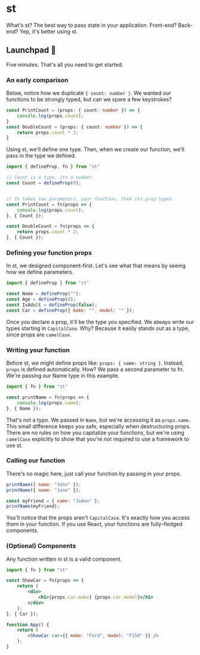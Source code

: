 
# st
What's st? The best way to pass state in your application. 
Front-end? Back-end? Yep, it's better using st. 
## Launchpad 🚀
Five minutes. That's all you need to get started. 
### An early comparison
Below, notice how we duplicate `{ count: number }`. We wanted 
our functions to be strongly typed, but can we spare a few keystrokes?
```ts
const PrintCount = (props: { count: number }) => {
    console.log(props.count);
}
const DoubleCount = (props: { count: number }) => {
    return props.count * 2;
}
```
Using st, we'll define one type. Then, when we create our function, 
we'll pass in the type we defined.
```js
import { defineProp, fn } from "st"

// Count is a type, its a number.
const Count = defineProp(0);


// fn takes two parameters, your function, then its prop types.
const PrintCount = fn(props => {
    console.log(props.count);
}, { Count });

const DoubleCount = fn(props => {
    return props.count * 2;
}, { Count });
```
### Defining your function props
In st, we designed component-first. Let's see what that means by seeing 
how we define parameters.
```js
import { defineProp } from "st"

const Name = defineProp("");
const Age = defineProp(0);
const IsAdult = defineProp(false);
const Car = defineProp({ make: "", model: "" });
```
Once you declare a prop, it'll be the type you specified. 
We always write our types starting in `CapitalCase`. Why? 
Because it easily stands out as a type, since props are `camelCase`.
### Writing your function
Before st, we might define props like: `props: { name: string }`. 
Instead, `props` is defined automatically. How? We pass a second parameter 
to fn. We're passing our Name type in this example.
```js
import { fn } from "st"

const printName = fn(props => {
    console.log(props.name);
}, { Name });
```
That's not a typo. We passed in `Name`, but we're accessing it as `props.name`. 
This small difference keeps you safe, especially when destructuring props. 
There are no rules on how you capitalize your functions, but we're using `camelCase` 
explicitly to show that you're not required to use a framework to use st.
### Calling our function
There's no magic here, just call your function by passing in your props.
```js
printName({ name: "John" });
printName({ name: "Jane" });

const myFriend = { name: "JoAnn" };
printName(myFriend);
```
You'll notice that the props aren't `CapitalCase`. It's exactly 
how you access them in your function. If you use React, your functions 
are fully-fledged components. 
### (Optional) Components
Any function written in st is a valid component. 
```jsx
import { fn } from "st"

const ShowCar = fn(props => {
    return (
        <div>
            <h1>{props.car.make} {props.car.model}</h1>
        </div>
    );
}, { Car });

function App() {
    return (
        <ShowCar car={{ make: "Ford", model: "F150" }} />
    );
}
```